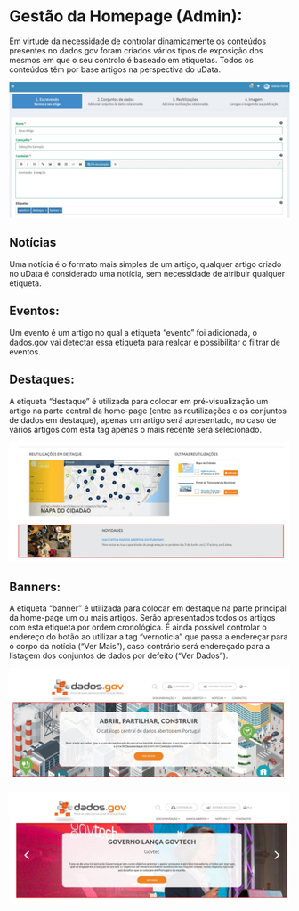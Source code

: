 # Gestão da Homepage (Admin):

Em virtude da necessidade de controlar dinamicamente os conteúdos presentes no dados.gov foram criados vários tipos de exposição dos mesmos em que o seu controlo é baseado em etiquetas. Todos os conteúdos têm por base artigos na perspectiva do uData.

![Etiquetas de um artigo](screenshots/artigoetiquetas.JPG)

## Notícias
Uma notícia é o formato mais simples de um artigo, qualquer artigo criado no uData é considerado uma notícia, sem necessidade de atribuir qualquer etiqueta.

## Eventos:
Um evento é um artigo no qual a etiqueta “evento” foi adicionada, o dados.gov vai detectar essa etiqueta para realçar e possibilitar o filtrar de eventos.

## Destaques:
A etiqueta “destaque” é utilizada para colocar em pré-visualização um artigo na parte central da home-page (entre as reutilizações e os conjuntos de dados em destaque), apenas um artigo será apresentado, no caso de vários artigos com esta tag apenas o mais recente será selecionado. 

![Destaque da Homepage](screenshots/destaquehome.JPG)

## Banners:
A etiqueta “banner” é utilizada para colocar em destaque na parte principal da home-page um ou mais artigos. Serão apresentados todos os artigos com esta etiqueta por ordem cronológica. É ainda possivel controlar o endereço do botão ao utilizar a tag “vernoticia” que passa a endereçar para o corpo da notícia (“Ver Mais”), caso contrário será endereçado para a listagem dos conjuntos de dados por defeito (“Ver Dados”).

![Ver Dados](screenshots/bannerverdados.JPG)

![Ver Mais](screenshots/bannervermais.JPG)
